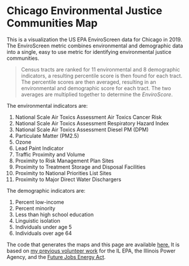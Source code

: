 # Chicago Environmental Justice Communities Map


This is a visualization the US EPA EnviroScreen data for Chicago in 2019. The EnviroScreen metric combines environmental and demographic data into a single, easy to use metric for identifying environmental justice communities.

> Census tracts are ranked for 11 environmental and 8 demographic indicators, a resulting percentile score is then found for each tract. The percentile scores are then averaged, resulting in an environmental and demographic score for each tract.  The two averages are multiplied together to determine the *EnviroScore*.

The environmental indicators are:

1. National Scale Air Toxics Assessment Air Toxics Cancer Risk
2. National Scale Air Toxics Assessment Respiratory Hazard Index
3. National Scale Air Toxics Assessment Diesel PM (DPM)
4. Particulate Matter (PM2.5)
5. Ozone
6. Lead Paint Indicator
7. Traffic Proximity and Volume
8. Proximity to Risk Management Plan Sites
9. Proximity to Treatment Storage and Disposal Facilities
10. Proximity to National Priorities List Sites
11. Proximity to Major Direct Water Dischargers

The demographic indicators are:

1. Percent low-income
2. Percent minority
3. Less than high school education
4. Linguistic isolation
5. Individuals under age 5
6. Individuals over age 64

The code that generates the maps and this page are available [here.](https://github.com/TroyHernandez/CHI_EJ_map)  It is based on [my previous volunteer work](https://github.com/TroyHernandez/IL_EJ_map) for the IL EPA, the Illinois Power Agency, and the [Future Jobs Energy Act](https://www.illinois.gov/sites/ipa/Pages/Renewable_Resources.aspx).